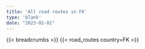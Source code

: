 ```yaml
---
title: 'All road routes in FK'
type: 'blank'
date: "2023-01-01"
---
```


{{< breadcrumbs >}}
{{< road_routes country=FK >}}
